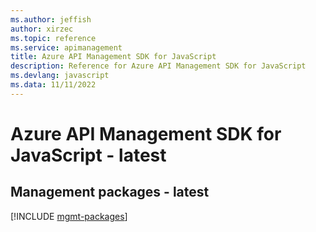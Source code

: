 ```yaml
---
ms.author: jeffish
author: xirzec
ms.topic: reference
ms.service: apimanagement
title: Azure API Management SDK for JavaScript
description: Reference for Azure API Management SDK for JavaScript
ms.devlang: javascript
ms.data: 11/11/2022
---
```

# Azure API Management SDK for JavaScript - latest

## Management packages - latest
[!INCLUDE [mgmt-packages](api-management-mgmt-index.md)]